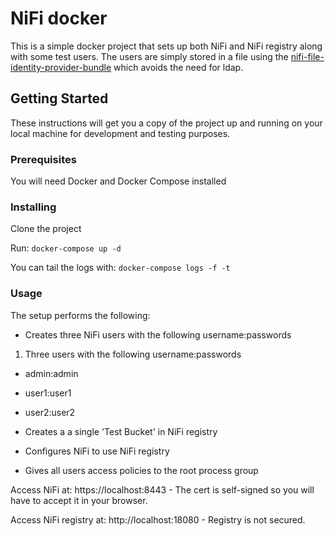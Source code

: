 # NiFi docker

This is a simple docker project that sets up both NiFi and NiFi registry along with some test users.
The users are simply stored in a file using the [nifi-file-identity-provider-bundle](https://github.com/BatchIQ/nifi-file-identity-provider-bundle) which avoids the need for ldap.

## Getting Started

These instructions will get you a copy of the project up and running on your local machine for development and testing purposes.

### Prerequisites

You will need Docker and Docker Compose installed

### Installing

Clone the project

Run: `docker-compose up -d`

You can tail the logs with: `docker-compose logs -f -t`

### Usage

The setup performs the following:

* Creates three NiFi users with the following username:passwords
1. Three users with the following username:passwords

  * admin:admin

  * user1:user1

  * user2:user2

* Creates a a single 'Test Bucket' in NiFi registry
* Configures NiFi to use NiFi registry
* Gives all users access policies to the root process group

Access NiFi at: https://localhost:8443 - The cert is self-signed so you will have to accept it in your browser.

Access NiFi registry at: http://localhost:18080 - Registry is not secured.
